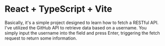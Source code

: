 # React + TypeScript + Vite

Basically, it's a simple project designed to learn how to fetch a RESTful API. I've utilized the GitHub API to retrieve data based on a username. You simply input the username into the field and press Enter, triggering the fetch request to return some information.